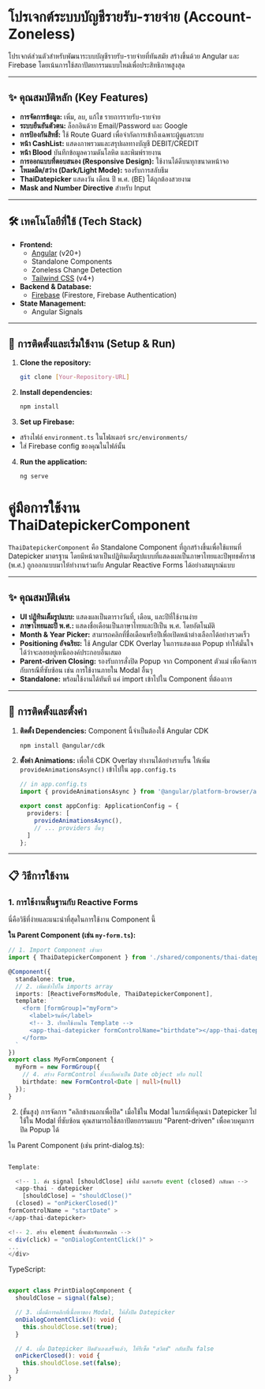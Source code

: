 # โปรเจกต์ระบบบัญชีรายรับ-รายจ่าย (Account-Zoneless)

โปรเจกต์ส่วนตัวสำหรับพัฒนาระบบบัญชีรายรับ-รายจ่ายที่ทันสมัย สร้างขึ้นด้วย Angular และ Firebase โดยเน้นการใช้สถาปัตยกรรมแบบใหม่เพื่อประสิทธิภาพสูงสุด

---

## ✨ คุณสมบัติหลัก (Key Features)

* **การจัดการข้อมูล:** เพิ่ม, ลบ, แก้ไข รายการรายรับ-รายจ่าย
* **ระบบยืนยันตัวตน:** ล็อกอินด้วย Email/Password และ Google
* **การป้องกันสิทธิ์:** ใช้ Route Guard เพื่อจำกัดการเข้าถึงเฉพาะผู้ดูแลระบบ
* **หน้า CashList:** แสดงภาพรวมและสรุปผลทางบัญชี DEBIT/CREDIT
* **หน้า Blood** บันทึกข้อมูลความดันโลหิต และพิมพ์รายงาน
* **การออกแบบที่ตอบสนอง (Responsive Design):** ใช้งานได้ดีบนทุกขนาดหน้าจอ
* **โหมดมืด/สว่าง (Dark/Light Mode):** รองรับการสลับธีม
* **ThaiDatepicker** แสดงวัน เดือน ปี พ.ศ. (BE) ได้ถูกต้องสวยงาม
* **Mask and Number Directive** สำหรับ Input

---

## 🛠️ เทคโนโลยีที่ใช้ (Tech Stack)

* **Frontend:**
  * [Angular](https://angular.io/) (v20+)
  * Standalone Components
  * Zoneless Change Detection
  * [Tailwind CSS](https://tailwindcss.com/) (v4+)
* **Backend & Database:**
  * [Firebase](https://firebase.google.com/) (Firestore, Firebase Authentication)
* **State Management:**
  * Angular Signals

---

## 🚀 การติดตั้งและเริ่มใช้งาน (Setup & Run)

1. **Clone the repository:**
   ```bash
   git clone [Your-Repository-URL]
   ```

2. **Install dependencies:**
   ```bash
   npm install
   ```

3. **Set up Firebase:**

* สร้างไฟล์ `environment.ts` ในโฟลเดอร์ `src/environments/`
* ใส่ Firebase config ของคุณในไฟล์นั้น

4. **Run the application:**
   ```bash
   ng serve
   ```

# คู่มือการใช้งาน ThaiDatepickerComponent

`ThaiDatepickerComponent` คือ Standalone Component ที่ถูกสร้างขึ้นเพื่อใช้แทนที่ Datepicker มาตรฐาน โดยมีหน้าตาเป็นปฏิทินเต็มรูปแบบที่แสดงผลเป็นภาษาไทยและปีพุทธศักราช (พ.ศ.) ถูกออกแบบมาให้ทำงานร่วมกับ Angular Reactive Forms ได้อย่างสมบูรณ์แบบ

---

## ✨ คุณสมบัติเด่น

* **UI ปฏิทินเต็มรูปแบบ:** แสดงผลเป็นตารางวันที่, เดือน, และปีที่ใช้งานง่าย
* **ภาษาไทยและปี พ.ศ.:** แสดงชื่อเดือนเป็นภาษาไทยและปีเป็น พ.ศ. โดยอัตโนมัติ
* **Month & Year Picker:** สามารถคลิกที่ชื่อเดือนหรือปีเพื่อเปิดหน้าต่างเลือกได้อย่างรวดเร็ว
* **Positioning อัจฉริยะ:** ใช้ Angular CDK Overlay ในการแสดงผล Popup ทำให้มั่นใจได้ว่าจะลอยอยู่เหนือองค์ประกอบอื่นเสมอ
* **Parent-driven Closing:** รองรับการสั่งปิด Popup จาก Component ตัวแม่ เพื่อจัดการกับกรณีที่ซับซ้อน เช่น การใช้งานภายใน Modal อื่นๆ
* **Standalone:** พร้อมใช้งานได้ทันที แค่ import เข้าไปใน Component ที่ต้องการ

---

## 🚀 การติดตั้งและตั้งค่า

1. **ติดตั้ง Dependencies:** Component นี้จำเป็นต้องใช้ Angular CDK
   ```bash
   npm install @angular/cdk
   ```

2. **ตั้งค่า Animations:** เพื่อให้ CDK Overlay ทำงานได้อย่างราบรื่น ให้เพิ่ม `provideAnimationsAsync()` เข้าไปใน `app.config.ts`
   ```typescript
   // in app.config.ts
   import { provideAnimationsAsync } from '@angular/platform-browser/animations/async';

   export const appConfig: ApplicationConfig = {
     providers: [
       provideAnimationsAsync(),
       // ... providers อื่นๆ
     ]
   };
   ```

---

## 📋 วิธีการใช้งาน

### 1. การใช้งานพื้นฐานกับ Reactive Forms

นี่คือวิธีที่ง่ายและแนะนำที่สุดในการใช้งาน Component นี้

**ใน Parent Component (เช่น `my-form.ts`):**

```typescript
// 1. Import Component เข้ามา
import { ThaiDatepickerComponent } from './shared/components/thai-datepicker.ts';

@Component({
  standalone: true,
  // 2. เพิ่มเข้าไปใน imports array
  imports: [ReactiveFormsModule, ThaiDatepickerComponent],
  template: `
    <form [formGroup]="myForm">
      <label>วันที่</label>
      <!-- 3. เรียกใช้งานใน Template -->
      <app-thai-datepicker formControlName="birthdate"></app-thai-datepicker>
    </form>
  `
})
export class MyFormComponent {
  myForm = new FormGroup({
    // 4. สร้าง FormControl ที่จะเก็บค่าเป็น Date object หรือ null
    birthdate: new FormControl<Date | null>(null)
  });
}
```

2. (ขั้นสูง) การจัดการ "คลิกข้างนอกเพื่อปิด" เมื่อใช้ใน Modal
   ในกรณีที่คุณนำ Datepicker ไปใช้ใน Modal ที่ซับซ้อน คุณสามารถใช้สถาปัตยกรรมแบบ "Parent-driven" เพื่อควบคุมการปิด Popup ได้

ใน Parent Component (เช่น print-dialog.ts):

```typescript

Template:

  <!-- 1. ส่ง signal [shouldClose] เข้าไป และรอรับ event (closed) กลับมา -->
  <app-thai - datepicker
    [shouldClose] = "shouldClose()"
  (closed) = "onPickerClosed()"
formControlName = "startDate" >
</app-thai-datepicker>

<!-- 2. สร้าง element ที่จะดักจับการคลิก -->
< div(click) = "onDialogContentClick()" >
...
</div>

```

TypeScript:

```typescript

export class PrintDialogComponent {
  shouldClose = signal(false);

  // 3. เมื่อมีการคลิกที่เนื้อหาของ Modal, ให้สั่งปิด Datepicker
  onDialogContentClick(): void {
    this.shouldClose.set(true);
  }

  // 4. เมื่อ Datepicker ปิดตัวเองเสร็จแล้ว, ให้รีเซ็ต "สวิตช์" กลับเป็น false
  onPickerClosed(): void {
    this.shouldClose.set(false);
  }
}
